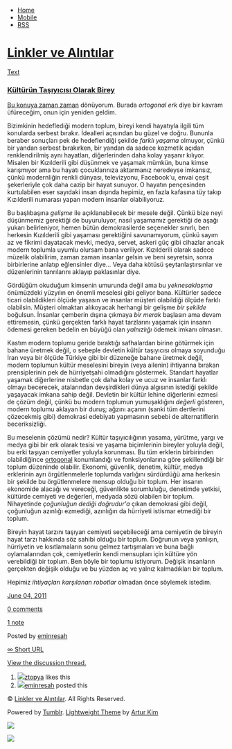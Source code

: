 -   [Home](/)
-   [Mobile](/mobile)
-   [RSS](http://eminresah.tumblr.com/rss)

[Linkler ve Alıntılar](/)
=========================

[Text](http://eminresah.tumblr.com/post/6173505380/kulturun-tas-y-c-s-olarak-birey)

### [Kültürün Taşıyıcısı Olarak Birey](http://eminresah.tumblr.com/post/6173505380/kulturun-tas-y-c-s-olarak-birey)

[Bu konuya zaman zaman](http://blog.eminresah.com/?p=292) dönüyorum.
Burada *ortogonal erk* diye bir kavram üfüreceğim, onun için yeniden
geldim.

Bizimkinin hedeflediği modern toplum, bireyi kendi hayatıyla ilgili tüm
konularda serbest bırakır. İdealleri açısından bu güzel ve doğru.
Bununla beraber sonuçları pek de hedeflendiği şekilde *farklı yaşama*
olmuyor, çünkü bir yandan serbest bırakırken, bir yandan da sadece
kozmetik açıdan renklendirilmiş aynı hayatları, diğerlerinden daha kolay
yaşanır kılıyor. Misalen bir Kızılderili gibi düşünmek ve yaşamak
mümkün, buna kimse karışmıyor ama bu hayatı çocuklarınıza aktarmanız
neredeyse imkansız, çünkü modernliğin renkli dünyası, televizyonu,
Facebook'u, envai çeşit şekerleriyle çok daha cazip bir hayat sunuyor. O
hayatın pençesinden kurtulabilen eser sayıdaki insan dışında hepimiz, en
fazla kafasına tüy takıp Kızılderili numarası yapan modern insanlar
olabiliyoruz.

Bu başlıbaşına *gelişme* ile açıklanabilecek bir mesele değil. Çünkü
bize neyi düşünmemiz gerektiği de buyuruluyor, nasıl yaşamamız gerektiği
de aşağı yukarı belirleniyor, hemen bütün demokrasilerde seçenekler
sınırlı, ben herkesin Kızılderili gibi yaşaması gerektiğini
savunamıyorum, çünkü sayım az ve fikrimi dayatacak mevki, medya, servet,
askeri güç gibi cihazlar ancak modern toplumla uyumlu olursam bana
veriliyor. Kızılderili olarak sadece müzelik olabilirim, zaman zaman
insanlar gelsin ve beni seyretsin, sonra birbirlerine anlatıp
eğlensinler diye… Veya daha kötüsü şeytanlaştırsınlar ve düzenlerinin
tanrılarını aklayıp paklasınlar diye.

Gördüğüm okuduğum kimsenin umurunda değil ama bu *yeknesaklaşma*
önümüzdeki yüzyılın en önemli meselesi gibi geliyor bana. Kültürler
sadece ticari olabildikleri ölçüde yaşasın ve insanlar müşteri
olabildiği ölçüde farklı olabilsin. Müşteri olmaktan alıkoyacak herhangi
bir gelişme *bir şekilde* boğulsun. İnsanlar çemberin dışına çıkmaya
*bir merak* başlasın ama devam ettiremesin, çünkü gerçekten farklı hayat
tarzlarını yaşamak için insanın ödemesi gereken bedelin en büyüğü olan
*yalnızlığı* ödemek imkanı olmasın.

Kastım modern toplumu geride bıraktığı safhalardan birine götürmek için
bahane üretmek değil, o sebeple devletin kültür taşıyıcısı olmaya
soyunduğu İran veya bir ölçüde Türkiye gibi bir düzeneğe bahane üretmek
değil, modern toplumun kültür meselesini bireyin (veya ailenin)
ihtiyarına bırakan prensiplerinin pek de hürriyetşahi olmadığını
göstermek. Standart hayatlar yaşamak diğerlerine nisbetle çok daha kolay
ve ucuz ve insanlar farklı olmayı becerecek, atalarından devşirdikleri
dünya algısının istediği şekilde yaşayacak imkana sahip değil. Devletin
bir kültür lehine diğerlerini ezmesi de çözüm değil, çünkü bu modern
toplumun yumuşaklığını *değerli* gösteren, modern toplumu aklayan bir
duruş; ağzını açanın (sanki tüm dertlerini çözecekmiş gibi) demokrasi
edebiyatı yapmasının sebebi de alternatiflerin beceriksizliği.

Bu meselenin çözümü nedir? Kültür taşıyıcılığının yasama, yürütme, yargı
ve medya gibi bir erk olarak tesisi ve yaşama biçimlerinin bireyler
yoluyla değil, bu erki taşıyan cemiyetler yoluyla korunması. Bu tüm
erklerin birbirinden olabildiğince
[ortogonal](http://en.wikipedia.org/wiki/Orthogonality) konumlandığı ve
fonksiyonlarına göre şekillendiği bir toplum düzeninde olabilir.
Ekonomi, güvenlik, denetim, kültür, medya erklerinin ayrı
örgütlenmelerle toplumda varlığını sürdürdüğü ama herkesin bir şekilde
bu örgütlenmelere mensup olduğu bir toplum. Her insanın ekonomide
alacağı ve vereceği, güvenlikte sorumluluğu, denetimde yetkisi, kültürde
cemiyeti ve değerleri, medyada sözü olabilen bir toplum. Nihayetinde
*çoğunluğun dediği doğrudur'a* çıkan demokrasi gibi değil, çoğunluğun
azınlığı ezmediği, azınlığın da hürriyeti istismar etmediği bir toplum.

Bireyin hayat tarzını taşıyan cemiyeti seçebileceği ama cemiyetin de
bireyin hayat tarzı hakkında söz sahibi olduğu bir toplum. Doğrunun veya
yanlışın, hürriyetin ve kısıtlamaların sonu gelmez tartışmaları ve buna
bağlı oylamalarından çok, cemiyetlerin kendi mensupları için kültüre yön
verebildiği bir toplum. Ben böyle bir toplumu istiyorum. Değişik
insanların gerçekten değişik olduğu ve bu yüzden aç ve yalnız
kalmadıkları bir toplum.

Hepimiz *ihtiyaçları karşılanan robotlar* olmadan önce söylemek istedim.

[June 04,
2011](http://eminresah.tumblr.com/post/6173505380/kulturun-tas-y-c-s-olarak-birey)

[0
comments](http://eminresah.tumblr.com/post/6173505380/kulturun-tas-y-c-s-olarak-birey#disqus_thread)

[1
note](http://eminresah.tumblr.com/post/6173505380/kulturun-tas-y-c-s-olarak-birey#notes)

Posted by [eminresah](http://eminresah.tumblr.com/)

[∞ Short URL](http://tmblr.co/ZWS1Oy5l_3Ta)

[View the discussion thread.](http://erblog.disqus.com/?url=ref)

1.  [![](http://38.media.tumblr.com/avatar_17d7756f7f8f_16.png)](http://ztopya.tumblr.com/ "aglea ")[ztopya](http://ztopya.tumblr.com/ "aglea")
    likes this
2.  [![](http://38.media.tumblr.com/avatar_06c8562d8d9e_16.png)](http://eminresah.tumblr.com/ "Linkler ve Alıntılar")[eminresah](http://eminresah.tumblr.com/ "Linkler ve Alıntılar")
    posted this

© [Linkler ve Alıntılar](/). All Rights Reserved.

Powered by [Tumblr](http://tumblr.com). [Lightweight
Theme](http://www.tumblr.com/theme/10820) by [Artur
Kim](http://arturkim.com)

![](https://px.srvcs.tumblr.com/impixu?T=1434918978&J=eyJ0eXBlIjoidXJsIiwidXJsIjoiaHR0cDpcL1wvZW1pbnJlc2FoLnR1bWJsci5jb21cL3Bvc3RcLzYxNzM1MDUzODBcL2t1bHR1cnVuLXRhcy15LWMtcy1vbGFyYWstYmlyZXkiLCJyZXF0eXBlIjowLCJyb3V0ZSI6IlwvcG9zdFwvOmlkXC86c3VtbWFyeSIsIm5vc2NyaXB0IjoxfQ==&U=IGJHJINKMB&K=fd108c4efd51d1ca8eb9fe8f7c6ced5eadf485281415f2f710bf1634d7dc9b3c&R=)

![](https://px.srvcs.tumblr.com/impixu?T=1434918978&J=eyJ0eXBlIjoicG9zdCIsInVybCI6Imh0dHA6XC9cL2VtaW5yZXNhaC50dW1ibHIuY29tXC9wb3N0XC82MTczNTA1MzgwXC9rdWx0dXJ1bi10YXMteS1jLXMtb2xhcmFrLWJpcmV5IiwicmVxdHlwZSI6MCwicm91dGUiOiJcL3Bvc3RcLzppZFwvOnN1bW1hcnkiLCJwb3N0cyI6W3sicG9zdGlkIjoiNjE3MzUwNTM4MCIsImJsb2dpZCI6IjM2NDgwMjgiLCJzb3VyY2UiOjMzfV0sIm5vc2NyaXB0IjoxfQ==&U=JELMPOMFPK&K=81d0c09606001aca61f47632177866d38601f4b474210d2f1659c9afde90b2ce&R=)

